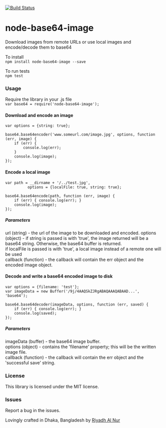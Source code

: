 [![Build Status](https://travis-ci.org/riyadhalnur/node-base64-image.svg?branch=master)](https://travis-ci.org/riyadhalnur/node-base64-image)  

node-base64-image
=================

Download images from remote URLs or use local images and encode/decode them to base64

To install  
`npm install node-base64-image --save`  

To run tests  
`npm test`  

### Usage  

Require the library in your .js file  
`var base64 = require('node-base64-image');`  

#### Download and encode an image  
```
var options = {string: true};

base64.base64encoder('www.someurl.com/image.jpg', options, function (err, image) {
    if (err) {
		console.log(err);
	}
    console.log(image);
});
```

#### Encode a local image  
```  
var path = __dirname + '/../test.jpg',
          options = {localFile: true, string: true};

base64.base64encode(path, function (err, image) {  
    if (err) { console.log(err); }  
    console.log(image);  
});  
```


##### Parameters  
url (string) - the url of the image to be downloaded and encoded.
options (object) - if string is passed is with 'true', the image returned will be a base64 string. Otherwise, the base64 buffer is returned.  
                 if localFile is passed is with 'true', a local image instead of a remote one will be used  
callback (function) - the callback will contain the err object and the encoded image object.  

#### Decode and write a base64 encoded image to disk  
```  
var options = {filename: 'test'};
var imageData = new Buffer('/9j/4AAQSkZJRgABAQAAAQABAAD...', 'base64');

base64.base64decoder(imageData, options, function (err, saved) {
    if (err) { console.log(err); }  
    console.log(saved);    
});  
```  

##### Parameters  
imageData (buffer) - the base64 image buffer.  
options (object) - contains the 'filename' property; this will be the written image file.  
callback (function) - the callback will contain the err object and the 'successful save' string.

### License  
This library is licensed under the MIT license.  

### Issues  
Report a bug in the issues.   

Lovingly crafted in Dhaka, Bangladesh by [Riyadh Al Nur](http://blog.verticalaxisbd.com)
